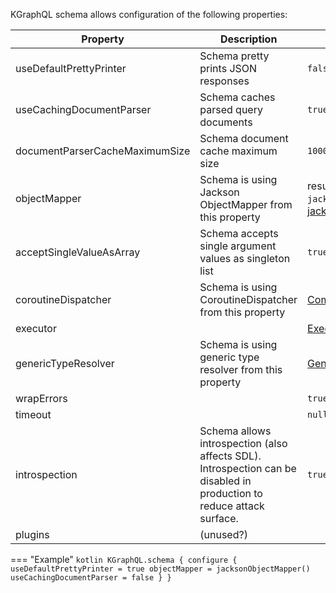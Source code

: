 KGraphQL schema allows configuration of the following properties:

| Property                       | Description                                                                                                           | Default value                                                                                                                                                            |
|--------------------------------|-----------------------------------------------------------------------------------------------------------------------|--------------------------------------------------------------------------------------------------------------------------------------------------------------------------|
| useDefaultPrettyPrinter        | Schema pretty prints JSON responses                                                                                   | `false`                                                                                                                                                                  |
| useCachingDocumentParser       | Schema caches parsed query documents                                                                                  | `true`                                                                                                                                                                   |
| documentParserCacheMaximumSize | Schema document cache maximum size                                                                                    | `1000`                                                                                                                                                                   |
| objectMapper                   | Schema is using Jackson ObjectMapper from this property                                                               | result of `jacksonObjectMapper()` from [jackson-kotlin-module](https://github.com/FasterXML/jackson-module-kotlin)                                                       |
| acceptSingleValueAsArray       | Schema accepts single argument values as singleton list                                                               | `true`                                                                                                                                                                   |
| coroutineDispatcher            | Schema is using CoroutineDispatcher from this property                                                                | [CommonPool](https://github.com/Kotlin/kotlinx.coroutines/blob/master/kotlinx-coroutines-core/src/main/kotlin/kotlinx/coroutines/experimental/CommonPool.kt)             |
| executor                       |                                                                                                                       | [Executor.Parallel](https://github.com/aPureBase/KGraphQL/blob/master/kgraphql/src/main/kotlin/com/apurebase/kgraphql/schema/execution/Executor.kt)                      |
| genericTypeResolver            | Schema is using generic type resolver from this property                                                              | [GenericTypeResolver.DEFAULT](https://github.com/aPureBase/KGraphQL/blob/master/kgraphql/src/main/kotlin/com/apurebase/kgraphql/schema/execution/GenericTypeResolver.kt) |
| wrapErrors                     |                                                                                                                       | `true`                                                                                                                                                                   |
| timeout                        |                                                                                                                       | `null`                                                                                                                                                                   |
| introspection                  | Schema allows introspection (also affects SDL). Introspection can be disabled in production to reduce attack surface. | `true`                                                                                                                                                                   |
| plugins                        | (unused?)                                                                                                             |                                                                                                                                                                          |

=== "Example"
    ```kotlin
    KGraphQL.schema {
        configure {
            useDefaultPrettyPrinter = true
            objectMapper = jacksonObjectMapper()
            useCachingDocumentParser = false
        }
    }
    ```
